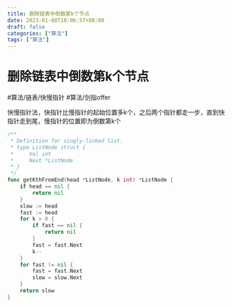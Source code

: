 ```yaml
---
title: 删除链表中倒数第k个节点
date: 2023-01-08T18:06:57+08:00
draft: false
categories: ["算法"]
tags: ["算法"]
---
```


# 删除链表中倒数第k个节点
#算法/链表/快慢指针
#算法/剑指offer

快慢指针法，快指针比慢指针的起始位置多k个，之后两个指针都走一步，直到快指针走到尾，慢指针的位置即为倒数第k个

```go
/**
 * Definition for singly-linked list.
 * type ListNode struct {
 *     Val int
 *     Next *ListNode
 * }
 */
func getKthFromEnd(head *ListNode, k int) *ListNode {
    if head == nil {
        return nil
    }
    slow := head
    fast := head
    for k > 0 {
        if fast == nil {
            return nil
        }
        fast = fast.Next
        k--
    }
    for fast != nil {
        fast = fast.Next
        slow = slow.Next
    }
    return slow
}
```